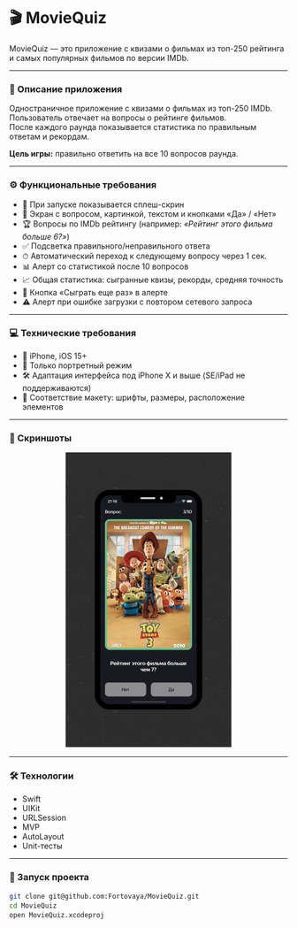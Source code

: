 # 🎬 MovieQuiz

MovieQuiz — это приложение с квизами о фильмах из топ-250 рейтинга и самых популярных фильмов по версии IMDb.

---

### 📱 Описание приложения

Одностраничное приложение с квизами о фильмах из топ-250 IMDb.  
Пользователь отвечает на вопросы о рейтинге фильмов.  
После каждого раунда показывается статистика по правильным ответам и рекордам.

**Цель игры:** правильно ответить на все 10 вопросов раунда.

---

### ⚙️ Функциональные требования

- 🚀 При запуске показывается сплеш-скрин  
- 🎥 Экран с вопросом, картинкой, текстом и кнопками «Да» / «Нет»  
- 🏆 Вопросы по IMDb рейтингу (например: _«Рейтинг этого фильма больше 6?»_)  
- ✅ Подсветка правильного/неправильного ответа  
- ⏱ Автоматический переход к следующему вопросу через 1 сек.  
- 📊 Алерт со статистикой после 10 вопросов  
- 📈 Общая статистика: сыгранные квизы, рекорды, средняя точность  
- 🔄 Кнопка «Сыграть еще раз» в алерте  
- ⚠️ Алерт при ошибке загрузки с повтором сетевого запроса

---

### 💻 Технические требования

- 📱 iPhone, iOS 15+  
- 📐 Только портретный режим  
- 🛠 Адаптация интерфейса под iPhone X и выше (SE/iPad не поддерживаются)  
- 🎨 Соответствие макету: шрифты, размеры, расположение элементов

---

### 📸 Скриншоты

<p align="center">
  <img src="img/mockup.gif" width="300">
</p>

---

### 🛠 Технологии

- Swift  
- UIKit  
- URLSession  
- MVP  
- AutoLayout  
- Unit-тесты

---

### 🚀 Запуск проекта

```bash
git clone git@github.com:Fortovaya/MovieQuiz.git
cd MovieQuiz
open MovieQuiz.xcodeproj


